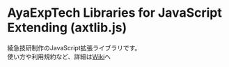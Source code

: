# AyaExpTech Libraries for JavaScript Extending (axtlib.js)

綾急技研制作のJavaScript拡張ライブラリです。  
使い方や利用規約など、詳細は[Wiki](https://github.com/AyaExpTech/axtlib.js/wiki)へ